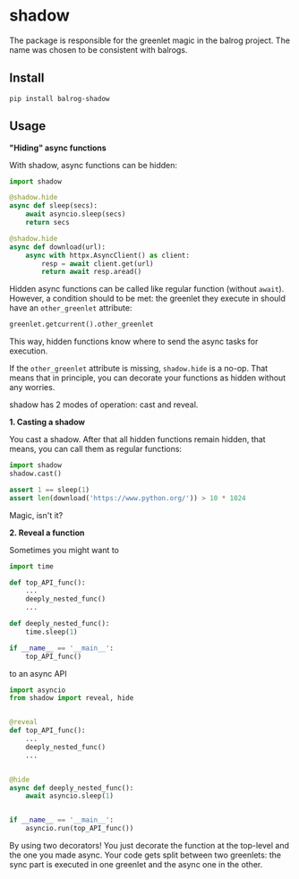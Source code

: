# shadow

The package is responsible for the greenlet magic in the balrog project.
The name was chosen to be consistent with balrogs.

## Install

```
pip install balrog-shadow
```

## Usage

**"Hiding" async functions**

With shadow, async functions can be hidden:

```python
import shadow

@shadow.hide
async def sleep(secs):
    await asyncio.sleep(secs)
    return secs

@shadow.hide
async def download(url):
    async with httpx.AsyncClient() as client:
        resp = await client.get(url)
        return await resp.aread()
```

Hidden async functions can be called like regular function (without `await`).
However, a condition should to be met: the greenlet they execute in should have an `other_greenlet`
attribute:

```python
greenlet.getcurrent().other_greenlet
```

This way, hidden functions know where to send the async tasks for execution.

If the `other_greenlet` attribute is missing, `shadow.hide` is a no-op. That means that in principle,
you can decorate your functions as hidden without any worries.

shadow has 2 modes of operation: cast and reveal.

**1. Casting a shadow**

You cast a shadow. After that all hidden functions remain hidden, that means,
you can call them as regular functions:

```python
import shadow
shadow.cast()

assert 1 == sleep(1)
assert len(download('https://www.python.org/')) > 10 * 1024
```

Magic, isn't it?

**2. Reveal a function**

Sometimes you might want to

```python
import time

def top_API_func():
    ...
    deeply_nested_func()
    ...

def deeply_nested_func():
    time.sleep(1)

if __name__ == '__main__':
    top_API_func()
```

to an async API

```python
import asyncio
from shadow import reveal, hide


@reveal
def top_API_func():
    ...
    deeply_nested_func()
    ...


@hide
async def deeply_nested_func():
    await asyncio.sleep(1)


if __name__ == '__main__':
    asyncio.run(top_API_func())
```

By using two decorators! You just decorate the function at the top-level and the one you made async. Your code gets split between
two greenlets: the sync part is executed in one greenlet and the async one in the other.